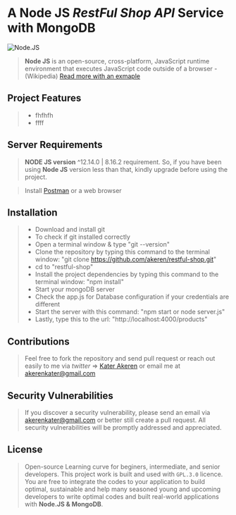 # A Node JS *RestFul Shop API* Service with MongoDB

![Node.JS](https://www.peerbits.com/wp-content/uploads/2019/10/rest-api-code-main.png)

> **Node JS** is an open-source, cross-platform, JavaScript runtime environment that executes JavaScript code outside of a browser - (Wikipedia) [Read more with an exmaple](https://nodejs.org/en/about/)

## Project Features
> - fhfhfh
>  - ffff

## Server Requirements
> **NODE JS version** ^12.14.0 | 8.16.2 requirement. So, if you have been using **Node JS** version less than that, kindly upgrade before using the project.

> Install [Postman](https://www.getpostman.com/) or a web browser

## Installation
>   - Download and install git 
>   - To check if git installed correctly
>   - Open a terminal window & type "git --version"
>   - Clone the repository by typing this command to the terminal window: "git clone https://github.com/akeren/restful-shop.git"
>   - cd to "restful-shop" 
>   - Install the project dependencies by typing this command to the terminal window: "npm install"
>   - Start your mongoDB server
>   - Check the app.js for Database configuration if your credentials are different
>   - Start the server with this command: "npm start or node server.js"
>   - Lastly, type this to the url: "http://localhost:4000/products"


## Contributions
> Feel free to fork the repository and send pull request or reach out easily to me via *twitter* => [Kater Akeren](https://twitter.com/katerakeren) or email me at [akerenkater@gmail.com]()

## Security Vulnerabilities
> If you discover a security vulnerability, please send an email via [akerenkater@gmail.com]() or better still create a pull request. All security vulnerabilities will be promptly addressed and appreciated.


## License
> Open-source Learning curve for beginers, intermediate, and senior developers. This project work is built and used with `GPL.3.0` licence. You are free to integrate the codes to your application to build optimal, sustainable and help many seasoned young and upcoming developers to write optimal codes and built real-world applications with **Node.JS & MongoDB**.